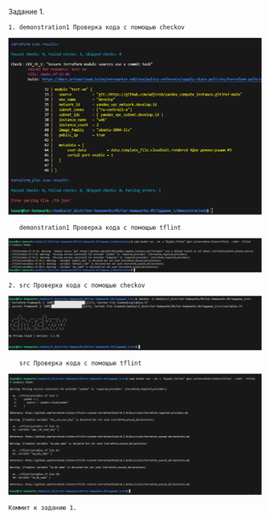 Задание 1.

    1. demonstration1 Проверка кода с помощью checkov

![Alt text](png/1.png)

       demonstration1 Проверка кода с помощью tflint

![Alt text](png/2.png)

    2. src Проверка кода с помощью checkov

![Alt text](png/3.png)

       src Проверка кода с помощью tflint

![Alt text](png/4.png)

    Коммит к заданию 1.

